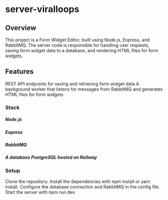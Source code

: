 # server-viralloops
## Overview
This project is a Form Widget Editor, built using Node.js, Express, and RabbitMQ. The server code is responsible for handling user requests, saving form widget data to a database, and rendering HTML files for form widgets.

## Features
REST API endpoints for saving and retrieving form widget data
A background worker that listens for messages from RabbitMQ and generates HTML files for form widgets

### Stack
##### Node.js
##### Express
##### RabbitMQ
##### A database PostgreSQL hosted on Railway
### Setup
Clone the repository.
Install the dependencies with npm install or yarn install.
Configure the database connection and RabbitMQ in the config file.
Start the server with npm run dev.


